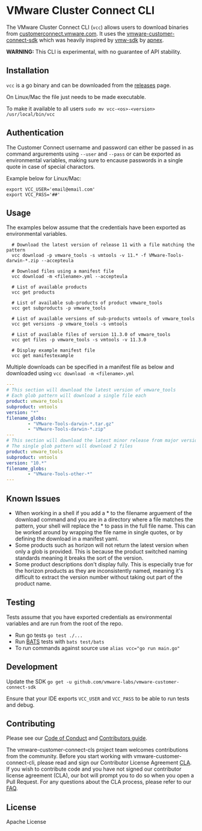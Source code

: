 # VMware Cluster Connect CLI
The VMware Cluster Connect CLI (`vcc`) allows users to download binaries from [customerconnect.vmware.com](customerconnect.vmware.com). It uses the [vmware-customer-connect-sdk](https://github.com/vmware-labs/vmware-customer-connect-sdk) which was heavily inspired by [vmw-sdk](https://github.com/apnex/vmw-sdk) by [apnex](https://github.com/apnex).

**WARNING:** This CLI is experimental, with no guarantee of API stability.


## Installation

`vcc` is a go binary and can be downloaded from the [releases](https://github.com/vmware-labs/vmware-customer-connect-cli/releases) page.

On Linux/Mac the file just needs to be made executable.

To make it available to all users `sudo mv vcc-<os>-<version> /usr/local/bin/vcc`


## Authentication
The Customer Connect username and password can either be passed in as command argurements using `--user` and `--pass` or can be exported as environmental variables, making sure to encause passwords in a single quote in case of special charactors. 

Example below for Linux/Mac:

```
export VCC_USER='email@email.com'
export VCC_PASS='##'
```


## Usage
The examples below assume that the credentials have been exported as environmental variables.

```
  # Download the latest version of release 11 with a file matching the pattern
  vcc download -p vmware_tools -s vmtools -v 11.* -f VMware-Tools-darwin-*.zip --accepteula

  # Download files using a manifest file
  vcc download -m <filename>.yml --accepteula

  # List of available products
  vcc get products

  # List of available sub-products of product vmware_tools
  vcc get subproducts -p vmware_tools

  # List of available versions of sub-products vmtools of vmware_tools
  vcc get versions -p vmware_tools -s vmtools

  # List of available files of version 11.3.0 of vmware_tools
  vcc get files -p vmware_tools -s vmtools -v 11.3.0

  # Display example manifest file
  vcc get manifestexample
```

Multiple downloads can be specified in a manifest file as below and downloaded using `vcc download -m <filename>.yml`

``` yaml
---
# This section will download the latest version of vmware_tools
# Each glob pattern will download a single file each
product: vmware_tools
subproduct: vmtools
version: "*"
filename_globs:
        - "VMware-Tools-darwin-*.tar.gz"
        - "VMware-Tools-darwin-*.zip"
---
# This section will download the latest minor release from major version 10
# The single glob pattern will download 2 files
product: vmware_tools
subproduct: vmtools
version: "10.*"
filename_globs:
        - "VMware-Tools-other-*"
---
```


## Known Issues

- When working in a shell if you add a * to the filename arguement of the download command and you are in a directory where a file matches the pattern, your shell will replace the * to pass in the full file name. This can be worked around by wrapping the file name in single quotes, or by defining the download in a manifest yaml.
- Some products such as horizon will not return the latest version when only a glob is provided. This is because the product switched naming standards meaning it breaks the sort of the version.
- Some product descriptions don't display fully. This is especially true for the horizon products as they are inconsistently named, meaning it's difficult to extract the version number without taking out part of the product name.


## Testing
Tests assume that you have exported credentials as environmental variables and are run from the root of the repo.

- Run go tests `go test ./...`</br>
- Run [BATS](https://github.com/bats-core/bats-core) tests with `bats test/bats`
- To run commands against source use `alias vcc="go run main.go"`


## Development

Update the SDK `go get -u github.com/vmware-labs/vmware-customer-connect-sdk`

Ensure that your IDE exports `VCC_USER` and `VCC_PASS` to be able to run tests and debug.


## Contributing

Please see our [Code of Conduct](CODE-OF-CONDUCT.md) and [Contributors guide](CONTRIBUTING.md).

The vmware-customer-connect-cls project team welcomes contributions from the community. Before you start working with vmware-customer-connect-cli, please read and sign our Contributor License Agreement [CLA](https://cla.vmware.com/cla/1/preview). If you wish to contribute code and you have not signed our contributor license agreement (CLA), our bot will prompt you to do so when you open a Pull Request. For any questions about the CLA process, please refer to our [FAQ]([https://cla.vmware.com/faq](https://cla.vmware.com/faq)).

## License
Apache License 
